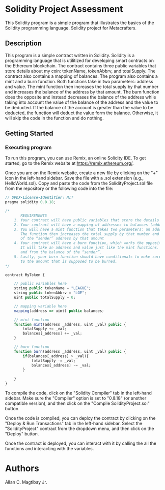 # Solidity Project Assessment

This Solidity program is a simple program that illustrates the basics of the Solidity programming language. Solidity project for Metacrafters.

## Description

This program is a simple contract written in Solidity. Solidity is a programming language that is utilitized for developing smart contracts on the Ethereum blockchain. The contract contains three public variables that store details about my coin: tokenName, tokenAbbrv, and totalSupply. The contract also contains a mapping of balances. The program also contains a mint and a burn function. Both functions take in two parameters: address and value. The mint function then increases the total supply by that number and increases the balance of the address by that amount. The burn function does the opposite and instead decreases the balance of the address while taking into account the value of the balance of the address and the value to be deducted. If the balance of the account is greater than the value to be deducted, the function will deduct the value form the balance. Otherwise, it will skip the code in the function and do nothing.

## Getting Started

### Executing program

To run this program, you can use Remix, an online Solidity IDE. To get started, go to the Remix website at https://remix.ethereum.org/.

Once you are on the Remix website, create a new file by clicking on the "+" icon in the left-hand sidebar. Save the file with a .sol extension (e.g., HelloWorld.sol). Copy and paste the code from the SolidityProject.sol file from the repository or the following code into the file:

```javascript
// SPDX-License-Identifier: MIT
pragma solidity 0.8.18;

/*
       REQUIREMENTS
    1. Your contract will have public variables that store the details about your coin (Token Name, Token Abbrv., Total Supply)
    2. Your contract will have a mapping of addresses to balances (address => uint)
    3. You will have a mint function that takes two parameters: an address and a value. 
       The function then increases the total supply by that number and increases the balance 
       of the “sender” address by that amount
    4. Your contract will have a burn function, which works the opposite of the mint function, as it will destroy tokens. 
       It will take an address and value just like the mint functions. It will then deduct the value from the total supply 
       and from the balance of the “sender”.
    5. Lastly, your burn function should have conditionals to make sure the balance of "sender" is greater than or equal 
       to the amount that is supposed to be burned.
*/

contract MyToken {

    // public variables here
    string public tokenName = "LEAGUE";
    string public tokenAbbrv = "LGE";
    uint public totalSupply = 0;

    // mapping variable here
    mapping(address => uint) public balances;

    // mint function
    function mint(address _address, uint _val) public {
        totalSupply += _val;
        balances[_address] += _val;
    }

    // burn function
    function burn(address _address, uint _val) public {
        if(balances[_address] > _val){
            totalSupply -= _val;
            balances[_address] -= _val;
        }
        
    }
}

```

To compile the code, click on the "Solidity Compiler" tab in the left-hand sidebar. Make sure the "Compiler" option is set to "0.8.18" (or another compatible version), and then click on the "Compile SolidityProject.sol" button.

Once the code is compiled, you can deploy the contract by clicking on the "Deploy & Run Transactions" tab in the left-hand sidebar. Select the "SolidityProject" contract from the dropdown menu, and then click on the "Deploy" button.

Once the contract is deployed, you can interact with it by calling the all the functions and interacting with the variables.

# Authors

Allan C. Magtibay Jr.
